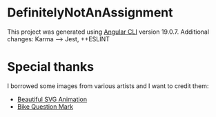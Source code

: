 # DefinitelyNotAnAssignment

This project was generated using [Angular CLI](https://github.com/angular/angular-cli) version 19.0.7. Additional changes: Karma --> Jest, ++ESLINT



# Special thanks
I borrowed some images from  various artists and I want to credit them:
- [Beautiful SVG Animation](https://codepen.io/jkantner/pen/XWPbNNE)
- [Bike Question Mark](https://oleksandrtereshchuk.wordpress.com/bike-question-mark/)
